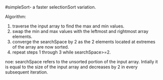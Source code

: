 #simpleSort- a faster selectionSort variation.

Algorithm:

1. traverse the input array to find the max and min values.
2. swap the min and max values with the leftmost and rightmost array elements.
3. converge the searchSpace by 2 as the 2 elements located at extremes of the array are now sorted.
4. repeat steps 1 through 3 while searchSpace>=2.

noe: searchSpace refers to the unsorted portion of the input array. Intially it is equal to the size of the input array and decreases by 2 in every subsequent iteration.


